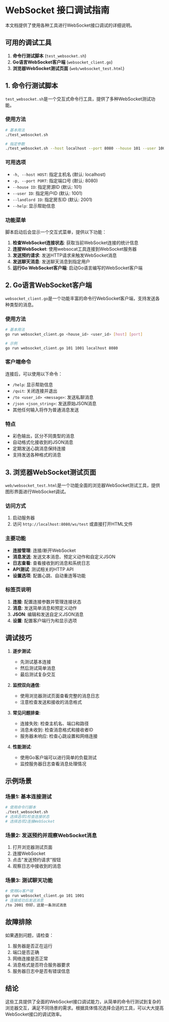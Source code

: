 # WebSocket 接口调试指南

本文档提供了使用各种工具进行WebSocket接口调试的详细说明。

## 可用的调试工具

1. **命令行测试脚本** (`test_websocket.sh`)
2. **Go语言WebSocket客户端** (`websocket_client.go`)
3. **浏览器WebSocket测试页面** (`web/websocket_test.html`)

## 1. 命令行测试脚本

`test_websocket.sh`是一个交互式命令行工具，提供了多种WebSocket测试功能。

### 使用方法

```bash
# 基本用法
./test_websocket.sh

# 指定参数
./test_websocket.sh --host localhost --port 8080 --house 101 --user 1001 --landlord 2001
```

### 可用选项

- `-h, --host HOST`: 指定主机名 (默认: localhost)
- `-p, --port PORT`: 指定端口号 (默认: 8080)
- `--house ID`: 指定房源ID (默认: 101)
- `--user ID`: 指定用户ID (默认: 1001)
- `--landlord ID`: 指定房东ID (默认: 2001)
- `--help`: 显示帮助信息

### 功能菜单

脚本启动后会显示一个交互式菜单，提供以下功能：

1. **检查WebSocket连接状态**: 获取当前WebSocket连接的统计信息
2. **连接WebSocket**: 使用websocat工具连接到WebSocket服务器
3. **发送预约请求**: 发送HTTP请求来触发WebSocket消息
4. **发送聊天消息**: 发送聊天消息到指定用户
5. **运行Go WebSocket客户端**: 启动Go语言编写的WebSocket客户端

## 2. Go语言WebSocket客户端

`websocket_client.go`是一个功能丰富的命令行WebSocket客户端，支持发送各种类型的消息。

### 使用方法

```bash
# 基本用法
go run websocket_client.go <house_id> <user_id> [host] [port]

# 示例
go run websocket_client.go 101 1001 localhost 8080
```

### 客户端命令

连接后，可以使用以下命令：

- `/help`: 显示帮助信息
- `/quit`: 关闭连接并退出
- `/to <user_id> <message>`: 发送私聊消息
- `/json <json_string>`: 发送原始JSON消息
- 其他任何输入将作为普通消息发送

### 特点

- 彩色输出，区分不同类型的消息
- 自动格式化接收到的JSON消息
- 定期发送心跳消息保持连接
- 支持发送各种格式的消息

## 3. 浏览器WebSocket测试页面

`web/websocket_test.html`是一个功能全面的浏览器WebSocket测试工具，提供图形界面进行WebSocket调试。

### 访问方式

1. 启动服务器
2. 访问 `http://localhost:8080/ws/test` 或直接打开HTML文件

### 主要功能

- **连接管理**: 连接/断开WebSocket
- **消息发送**: 发送文本消息、预定义动作和自定义JSON
- **日志查看**: 查看接收到的消息和系统日志
- **API测试**: 测试相关的HTTP API
- **设置选项**: 配置心跳、自动重连等功能

### 标签页说明

1. **连接**: 配置连接参数并管理连接状态
2. **消息**: 发送简单消息和预定义动作
3. **JSON**: 编辑和发送自定义JSON消息
4. **设置**: 配置客户端行为和显示选项

## 调试技巧

1. **逐步测试**:
   - 先测试基本连接
   - 然后测试简单消息
   - 最后测试复杂交互

2. **监控双向通信**:
   - 使用浏览器测试页面查看完整的消息日志
   - 注意检查发送和接收的消息格式

3. **常见问题排查**:
   - 连接失败: 检查主机名、端口和路径
   - 消息未收到: 检查消息格式和接收者ID
   - 服务器未响应: 检查心跳设置和网络连接

4. **性能测试**:
   - 使用Go客户端可以进行简单的负载测试
   - 监控服务器日志查看消息处理情况

## 示例场景

### 场景1: 基本连接测试

```bash
# 使用命令行脚本
./test_websocket.sh
# 选择选项1检查连接状态
# 选择选项2连接WebSocket
```

### 场景2: 发送预约并观察WebSocket消息

1. 打开浏览器测试页面
2. 连接WebSocket
3. 点击"发送预约请求"按钮
4. 观察日志中接收到的消息

### 场景3: 测试聊天功能

```bash
# 使用Go客户端
go run websocket_client.go 101 1001
# 连接成功后发送消息
/to 2001 你好，这是一条测试消息
```

## 故障排除

如果遇到问题，请检查：

1. 服务器是否正在运行
2. 端口是否正确
3. 网络连接是否正常
4. 消息格式是否符合服务器要求
5. 服务器日志中是否有错误信息

## 结论

这些工具提供了全面的WebSocket接口调试能力，从简单的命令行测试到复杂的浏览器交互，满足不同场景的需求。根据具体情况选择合适的工具，可以大大提高WebSocket接口的调试效率。